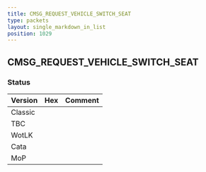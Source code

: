 ```yaml
---
title: CMSG_REQUEST_VEHICLE_SWITCH_SEAT
type: packets
layout: single_markdown_in_list
position: 1029
---
```


## CMSG_REQUEST_VEHICLE_SWITCH_SEAT

### Status

Version | Hex | Comment
---------- | ---------- | ----------
Classic |  |
TBC |  |
WotLK |  |
Cata |  |
MoP |  |